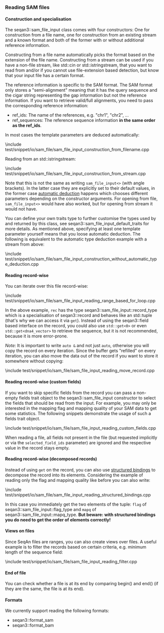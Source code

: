 ### Reading SAM files

#### Construction and specialisation

The seqan3::sam_file_input class comes with four constructors: One for construction from a file name, one for
construction from an existing stream and a known format and both of the former with or without additional
reference information.

Constructing from a file name automatically picks the format based on the extension
of the file name. Constructing from a stream can be used if you have a non-file stream, like std::cin or
std::istringstream, that you want to read from and/or if you cannot use file-extension based detection,
but know that your input file has a certain format.

The reference information is specific to the SAM format. The SAM format only stores a "semi-alignment" meaning that
it has the query sequence and the cigar string representing the gap information but not the reference information.
If you want to retrieve valid/full alignments, you need to pass the corresponding reference information:

- ref_ids: The name of the references, e.g. "chr1", "chr2", ...
- ref_sequences: The reference sequence information **in the same order as the ref_ids**.

In most cases the template parameters are deduced automatically:

\include test/snippet/io/sam_file/sam_file_input_construction_from_filename.cpp

Reading from an std::istringstream:

\include test/snippet/io/sam_file/sam_file_input_construction_from_stream.cpp

Note that this is not the same as writing `sam_file_input<>` (with angle brackets). In the latter case they
are explicitly set to their default values, in the former case
[automatic deduction](https://en.cppreference.com/w/cpp/language/class_template_argument_deduction) happens which
chooses different parameters depending on the constructor arguments. For opening from file, `sam_file_input<>`
would have also worked, but for opening from stream it would not have.

You can define your own traits type to further customise the types used by and returned by this class, see
seqan3::sam_file_input_default_traits for more details. As mentioned above, specifying at least one
template parameter yourself means that you loose automatic deduction. The following is equivalent to the automatic
type deduction example with a stream from above:

\include test/snippet/io/sam_file/sam_file_input_construction_without_automatic_type_deduction.cpp

#### Reading record-wise

You can iterate over this file record-wise:

\include test/snippet/io/sam_file/sam_file_input_reading_range_based_for_loop.cpp

In the above example, `rec` has the type seqan3::sam_file_input::record_type which is a specialisation of seqan3::record
and behaves like an std::tuple (that's why we can access it via `get`). Instead of using the seqan3::field based
interface on the record, you could also use `std::get<0>` or even `std::get<dna4_vector>` to retrieve the sequence,
but it is not recommended, because it is more error-prone.

*Note:* It is important to write `auto &` and not just `auto`, otherwise you will copy the record on every iteration.
Since the buffer gets "refilled" on every iteration, you can also move the data out of the record if you want
to store it somewhere without copying:

\include test/snippet/io/sam_file/sam_file_input_reading_move_record.cpp

#### Reading record-wise (custom fields)

If you want to skip specific fields from the record you can pass a non-empty fields trait object to the
seqan3::sam_file_input constructor to select the fields that should be read from the input. For example,
you may only be interested in the mapping flag and mapping quality of your SAM data to get some statistics.
The following snippets demonstrate the usage of such a fields trait object.

\include test/snippet/io/sam_file/sam_file_input_reading_custom_fields.cpp

When reading a file, all fields not present in the file (but requested implicitly or via the `selected_field_ids`
parameter) are ignored and the respective value in the record stays empty.

#### Reading record-wise (decomposed records)

Instead of using `get` on the record, you can also use
[structured bindings](https://en.cppreference.com/w/cpp/language/structured_binding)
to decompose the record into its elements. Considering the example of reading only the flag and mapping quality
like before you can also write:

\include test/snippet/io/sam_file/sam_file_input_reading_structured_bindings.cpp

In this case you immediately get the two elements of the tuple: `flag` of seqan3::sam_file_input::flag_type and `mapq`
of seqan3::sam_file_input::mapq_type.
**But beware: with structured bindings you do need to get the order of elements correctly!**

#### Views on files

Since SeqAn files are ranges, you can also create views over files. A useful example is to filter the records
based on certain criteria, e.g. minimum length of the sequence field:

\include test/snippet/io/sam_file/sam_file_input_reading_filter.cpp

#### End of file

You can check whether a file is at its end by comparing begin() and end() (if they are the same, the file is
at its end).

#### Formats

We currently support reading the following formats:
* seqan3::format_sam
* seqan3::format_bam
